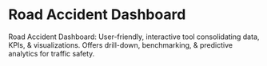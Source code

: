 # Road Accident Dashboard
Road Accident Dashboard: User-friendly, interactive tool consolidating data, KPIs, & visualizations. Offers drill-down, benchmarking, & predictive analytics for traffic safety.
